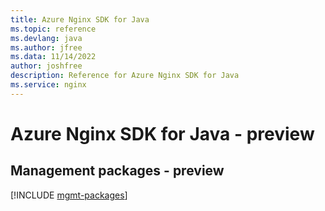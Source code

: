```yaml
---
title: Azure Nginx SDK for Java
ms.topic: reference
ms.devlang: java
ms.author: jfree
ms.data: 11/14/2022
author: joshfree
description: Reference for Azure Nginx SDK for Java
ms.service: nginx
---
```

# Azure Nginx SDK for Java - preview

## Management packages - preview
[!INCLUDE [mgmt-packages](nginx-mgmt-index.md)]